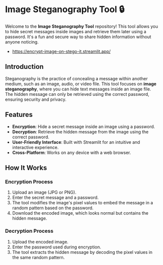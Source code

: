 # Image Steganography Tool 🔒

Welcome to the **Image Steganography Tool** repository! This tool allows you to hide secret messages inside images and retrieve them later using a password. It's a fun and secure way to share hidden information without anyone noticing.
- https://encrypt-image-on-stego-it.streamlit.app/
## Introduction

Steganography is the practice of concealing a message within another medium, such as an image, audio, or video file. This tool focuses on **image steganography**, where you can hide text messages inside an image file. The hidden message can only be retrieved using the correct password, ensuring security and privacy.


## Features

* **Encryption**: Hide a secret message inside an image using a password.
* **Decryption**: Retrieve the hidden message from the image using the correct password.
* **User-Friendly Interface**: Built with Streamlit for an intuitive and interactive experience.
* **Cross-Platform**: Works on any device with a web browser.


## How It Works

### Encryption Process
1. Upload an image (JPG or PNG).
2. Enter the secret message and a password.
3. The tool modifies the image's pixel values to embed the message in a random pattern based on the password.
4. Download the encoded image, which looks normal but contains the hidden message.

### Decryption Process
1. Upload the encoded image.
2. Enter the password used during encryption.
3. The tool extracts the hidden message by decoding the pixel values in the same random pattern.
